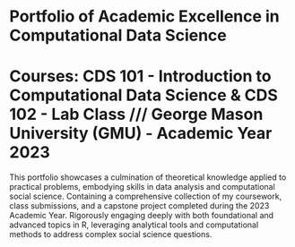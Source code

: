 # Portfolio of Academic Excellence in Computational Data Science
# Courses: CDS 101 - Introduction to Computational Data Science & CDS 102 - Lab Class /// George Mason University (GMU) - Academic Year 2023

This portfolio showcases a culmination of theoretical knowledge applied to practical problems, embodying skills in data analysis and computational social science. Containing a comprehensive collection of my coursework, class submissions, and a capstone project completed during the 2023 Academic Year. Rigorously engaging deeply with both foundational and advanced topics in R, leveraging analytical tools and computational methods to address complex social science questions.
